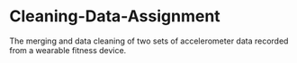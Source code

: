 # Cleaning-Data-Assignment
The merging and data cleaning of two sets of accelerometer data recorded from a wearable fitness device.
